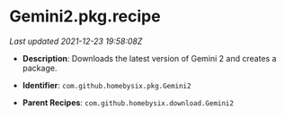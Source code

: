 # Gemini2.pkg.recipe

_Last updated 2021-12-23 19:58:08Z_

- **Description**: Downloads the latest version of Gemini 2 and creates a package.

- **Identifier**: `com.github.homebysix.pkg.Gemini2`

- **Parent Recipes**: `com.github.homebysix.download.Gemini2`